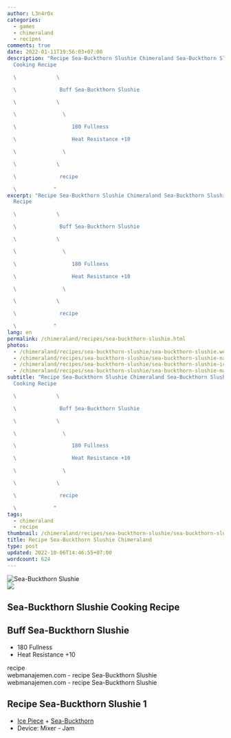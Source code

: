 ```yaml
---
author: L3n4r0x
categories:
  - games
  - chimeraland
  - recipes
comments: true
date: 2022-01-11T19:56:03+07:00
description: "Recipe Sea-Buckthorn Slushie Chimeraland Sea-Buckthorn Slushie
  Cooking Recipe

  \             \ 

  \              Buff Sea-Buckthorn Slushie

  \             \ 

  \               \ 

  \                  180 Fullness

  \                  Heat Resistance +10

  \               \ 

  \             \ 

  \              recipe

  \            "
excerpt: "Recipe Sea-Buckthorn Slushie Chimeraland Sea-Buckthorn Slushie Cooking
  Recipe

  \             \ 

  \              Buff Sea-Buckthorn Slushie

  \             \ 

  \               \ 

  \                  180 Fullness

  \                  Heat Resistance +10

  \               \ 

  \             \ 

  \              recipe

  \            "
lang: en
permalink: /chimeraland/recipes/sea-buckthorn-slushie.html
photos:
  - /chimeraland/recipes/sea-buckthorn-slushie/sea-buckthorn-slushie.webp
  - /chimeraland/recipes/sea-buckthorn-slushie/sea-buckthorn-slushie-name.webp
  - /chimeraland/recipes/sea-buckthorn-slushie/sea-buckthorn-slushie-icon.webp
  - /chimeraland/recipes/sea-buckthorn-slushie/sea-buckthorn-slushie-material.webp
subtitle: "Recipe Sea-Buckthorn Slushie Chimeraland Sea-Buckthorn Slushie
  Cooking Recipe

  \             \ 

  \              Buff Sea-Buckthorn Slushie

  \             \ 

  \               \ 

  \                  180 Fullness

  \                  Heat Resistance +10

  \               \ 

  \             \ 

  \              recipe

  \            "
tags:
  - chimeraland
  - recipe
thumbnail: /chimeraland/recipes/sea-buckthorn-slushie/sea-buckthorn-slushie.webp
title: Recipe Sea-Buckthorn Slushie Chimeraland
type: post
updated: 2022-10-06T14:46:55+07:00
wordcount: 624
---
```


<link
  rel="stylesheet"
  href="https://rawcdn.githack.com/dimaslanjaka/Web-Manajemen/870a349/css/bootstrap-5-3-0-alpha3-wrapper.css"
/>
<section id="bootstrap-wrapper">
  <div data-bs-theme="dark">
    <div class="card mb-2">
      <div class="card-body">
        <div class="row g-0">
          <div class="col-sm-4 position-relative mb-2">
            <img
              src="https://www.webmanajemen.com/chimeraland/recipes/sea-buckthorn-slushie/sea-buckthorn-slushie-material.webp"
              class="card-img fit-cover w-100 h-100"
              alt="Sea-Buckthorn Slushie"
              data-fancybox="true"
            />
          </div>
          <div class="col-sm-8 mb-2">
            <div class="card-body">
              <div class="d-flex flex-row align-items-center mb-3">
                <img
                  class="d-inline-block me-2"
                  src="https://www.webmanajemen.com/chimeraland/recipes/sea-buckthorn-slushie/sea-buckthorn-slushie-icon.webp"
                  width="auto"
                  height="auto"
                  style="vertical-align: middle"
                />
                <h2 class="fs-5">Sea-Buckthorn Slushie Cooking Recipe</h2>
              </div>
              <h2 class="card-title fs-5">Buff Sea-Buckthorn Slushie</h2>
              <div class="card-text">
                <ul>
                  <li>180 Fullness</li>
                  <li>Heat Resistance +10</li>
                </ul>
              </div>
              <span class="badge rounded-pill">recipe</span>
            </div>
            <div class="card-footer text-end text-muted mt-auto">
              webmanajemen.com - recipe Sea-Buckthorn Slushie
            </div>
          </div>
        </div>
      </div>
      <div class="card-footer text-end text-muted">
        webmanajemen.com - recipe Sea-Buckthorn Slushie
      </div>
    </div>
    <div class="row mb-2">
      <div class="col-12 col-lg-6 recipe-item mb-2">
        <div class="card">
          <div class="card-body">
            <h2 class="card-title fs-5">Recipe Sea-Buckthorn Slushie 1</h2>
            <div class="card-text">
              <ul>
                <li>
                  <a
                    class="text-decoration-none text-primary"
                    href="/chimeraland/materials/ice-piece.html"
                    >Ice Piece</a
                  ><span> + </span
                  ><a
                    class="text-decoration-none text-primary"
                    href="/chimeraland/materials/sea-buckthorn.html"
                    >Sea-Buckthorn</a
                  >
                </li>
                <li>Device: Mixer - Jam</li>
              </ul>
            </div>
          </div>
        </div>
      </div>
    </div>
  </div>
</section>